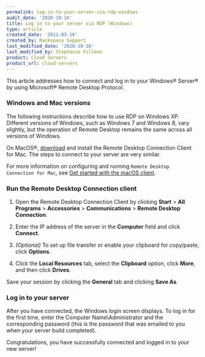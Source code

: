 ```yaml
---
permalink: log-in-to-your-server-via-rdp-windows
audit_date: '2020-10-16'
title: Log in to your server via RDP (Windows)
type: article
created_date: '2011-03-16'
created_by: Rackspace Support
last_modified_date: '2020-10-16'
last_modified_by: Stephanie Fillmon
product: Cloud Servers
product_url: cloud-servers
---
```


This article addresses how to connect and log in to your Windows&reg;
Server&reg; by using Microsoft&reg; Remote Desktop Protocol.

### Windows and Mac versions

The following instructions describe how to use RDP on Windows XP. Different
versions of Windows, such as Windows 7 and Windows 8, vary slightly,
but the operation of Remote Desktop remains the same across all
versions of Windows.

On MacOS&reg;,
[download](https://apps.apple.com/us/app/microsoft-remote-desktop/id1295203466?mt=12)
and install the Remote Desktop Connection Client for
Mac. The steps to connect to your server are very similar.

For more information on configuring and running `Remote Desktop Connection for Mac`, see
[Get started with the macOS client](https://docs.microsoft.com/en-us/windows-server/remote/remote-desktop-services/clients/remote-desktop-mac).

### Run the Remote Desktop Connection client

1. Open the Remote Desktop Connection Client by clicking **Start** >
   **All Programs** > **Accessories** > **Communications** >
   **Remote Desktop Connection**.

2. Enter the IP address of the server in the **Computer** field and click
   **Connect**.

3. *(Optional)* To set up file transfer or enable your clipboard for
   copy/paste, click **Options**.

4. Click the **Local Resources** tab, select the **Clipboard** option, click **More**,
   and then click **Drives**.

Save your session by clicking the **General** tab and clicking **Save As**.

### Log in to your server

After you have connected, the Windows login screen displays. To log
in for the first time, enter the Computer Name\\Administrator and the
corresponding password (this is the password that was emailed to you
when your server build completed).

Congratulations, you have successfully connected and logged in to your
new server!
